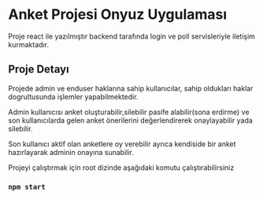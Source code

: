 # Anket Projesi Onyuz Uygulaması

Proje react ile yazılmıştır backend tarafında login ve poll servisleriyle iletişim kurmaktadır.

## Proje Detayı

Projede admin ve enduser haklarına sahip kullanıcılar, sahip oldukları haklar dogrultusunda işlemler yapabilmektedir.

Admin kullanıcısı anket oluşturabilir,silebilir pasife alabilir(sona erdirme) ve son kullanıcılarda gelen anket önerilerini 
değerlendirerek onaylayabilir yada silebilir.

Son kullanıcı aktif olan anketlere oy verebilir ayrıca kendiside bir anket hazırlayarak adminin onayına sunabilir.

Projeyi çalıştırmak için root dizinde aşağıdaki komutu çalıştırabilirsiniz

### `npm start`

